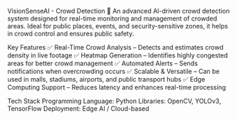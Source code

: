 VisionSenseAI - Crowd Detection 👥
An advanced AI-driven crowd detection system designed for real-time monitoring and management of crowded areas. Ideal for public places, events, and security-sensitive zones, it helps in crowd control and ensures public safety.

Key Features
✅ Real-Time Crowd Analysis – Detects and estimates crowd density in live footage
✅ Heatmap Generation – Identifies highly congested areas for better crowd management
✅ Automated Alerts – Sends notifications when overcrowding occurs
✅ Scalable & Versatile – Can be used in malls, stadiums, airports, and public transport hubs
✅ Edge Computing Support – Reduces latency and enhances real-time processing

Tech Stack
Programming Language: Python
Libraries: OpenCV, YOLOv3, TensorFlow
Deployment: Edge AI / Cloud-based
